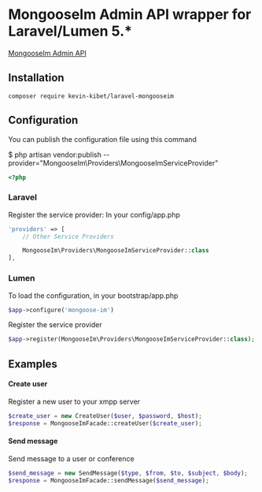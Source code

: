 #  MongooseIm Admin API wrapper for Laravel/Lumen 5.*
[MongooseIm Admin API](https://mongooseim.readthedocs.io/en/latest/rest-api/Administration-backend/)

## Installation
```
composer require kevin-kibet/laravel-mongooseim
```
## Configuration
You can publish the configuration file using this command

$ php artisan vendor:publish --provider="MongooseIm\Providers\MongooseImServiceProvider"
```php
<?php

```

### Laravel
Register the service provider: In your config/app.php
```php
'providers' => [
    // Other Service Providers

    MongooseIm\Providers\MongooseImServiceProvider::class
],
```

### Lumen
To load the configuration, in your bootstrap/app.php
```php
$app->configure('mongoose-im')
```
Register the service provider
```php
$app->register(MongooseIm\Providers\MongooseImServiceProvider::class);
```
## Examples

#### Create user
Register a new user to your xmpp server
```php
$create_user = new CreateUser($user, $password, $host);
$response = MongooseImFacade::createUser($create_user);
```

#### Send message
Send message to a user or conference
```php
$send_message = new SendMessage($type, $from, $to, $subject, $body);
$response = MongooseImFacade::sendMessage($send_message);
```
